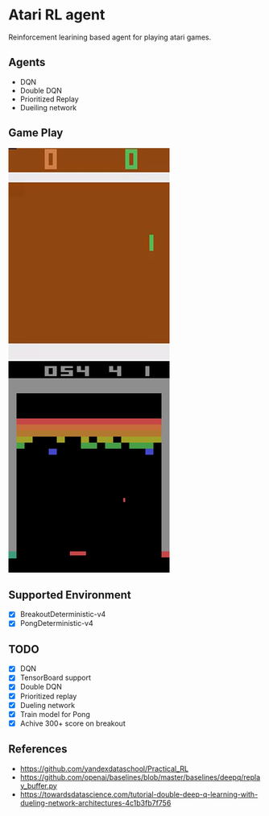 # Atari RL agent
Reinforcement learining based agent for playing atari games.

## Agents
- DQN
- Double DQN
- Prioritized Replay
- Dueiling network



## Game Play

![Pong](images/pong.gif)
![BreakoutDeterministic](images/breakout.gif)


## Supported Environment
- [x] BreakoutDeterministic-v4
- [x] PongDeterministic-v4

## TODO
- [x] DQN
- [x] TensorBoard support
- [x] Double DQN
- [x] Prioritized replay
- [x] Dueling network
- [X] Train model for Pong
- [x] Achive 300+ score on breakout

## References
- https://github.com/yandexdataschool/Practical_RL
- https://github.com/openai/baselines/blob/master/baselines/deepq/replay_buffer.py
- https://towardsdatascience.com/tutorial-double-deep-q-learning-with-dueling-network-architectures-4c1b3fb7f756

